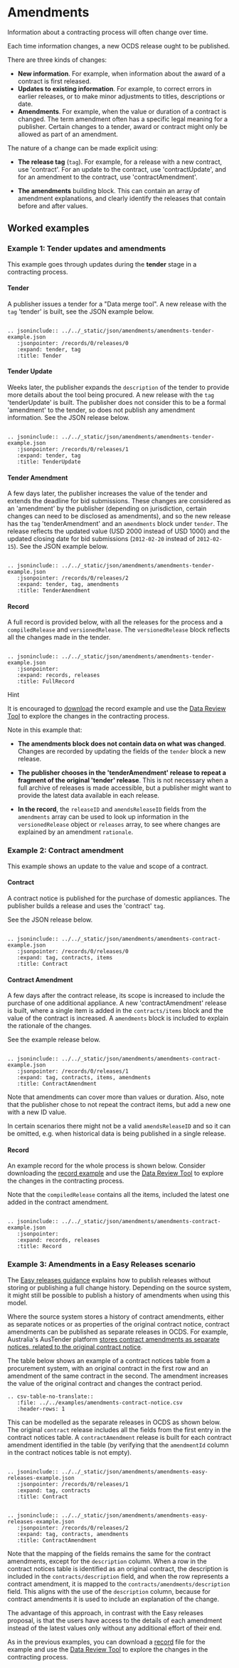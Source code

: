 # Amendments

Information about a contracting process will often change over time.

Each time information changes, a new OCDS release ought to be published.

There are three kinds of changes:

* **New information**. For example, when information about the award of a contract is first released.
* **Updates to existing information**. For example, to correct errors in earlier releases, or to make minor adjustments to titles, descriptions or date.
* **Amendments**. For example, when the value or duration of a contract is changed. The term amendment often has a specific legal meaning for a publisher. Certain changes to a tender, award or contract might only be allowed as part of an amendment.

The nature of a change can be made explicit using:

* **The release tag** (`tag`). For example, for a release with a new contract, use 'contract'. For an update to the contract, use 'contractUpdate', and for an amendment to the contract, use 'contractAmendment'.

* **The amendments** building block. This can contain an array of amendment explanations, and clearly identify the releases that contain before and after values.

## Worked examples

### Example 1: Tender updates and amendments

This example goes through updates during the **tender** stage in a contracting process.

#### Tender

A publisher issues a tender for a "Data merge tool". A new release with the `tag` 'tender' is built, see the JSON example below.

```{eval-rst}

.. jsoninclude:: ../../_static/json/amendments/amendments-tender-example.json
   :jsonpointer: /records/0/releases/0
   :expand: tender, tag
   :title: Tender

```

#### Tender Update

Weeks later, the publisher expands the `description` of the tender to provide more details about the tool being procured. A new release with the `tag` 'tenderUpdate' is built. The publisher does not consider this to be a formal 'amendment' to the tender, so does not publish any amendment information. See the JSON release below.

```{eval-rst}

.. jsoninclude:: ../../_static/json/amendments/amendments-tender-example.json
   :jsonpointer: /records/0/releases/1
   :expand: tender, tag
   :title: TenderUpdate

```

#### Tender Amendment

A few days later, the publisher increases the value of the tender and extends the deadline for bid submissions. These changes are considered as an 'amendment' by the publisher (depending on jurisdiction, certain changes can need to be disclosed as amendments), and so the new release has the `tag` 'tenderAmendment' and an `amendments` block under `tender`. The release reflects the updated value (USD 2000 instead of USD 1000) and the updated closing date for bid submissions (`2012-02-20` instead of `2012-02-15`). See the JSON example below.

```{eval-rst}

.. jsoninclude:: ../../_static/json/amendments/amendments-tender-example.json
   :jsonpointer: /records/0/releases/2
   :expand: tender, tag, amendments
   :title: TenderAmendment

```

#### Record

A full record is provided below, with all the releases for the process and a `compiledRelease` and `versionedRelease`. The `versionedRelease` block reflects all the changes made in the tender.

```{eval-rst}

.. jsoninclude:: ../../_static/json/amendments/amendments-tender-example.json
   :jsonpointer:
   :expand: records, releases
   :title: FullRecord

```

<div class="example hint" markdown=1>

<p class="first admonition-title">Hint</p>

It is encouraged to <a href="../../../_static/json/amendments/amendments-tender-example.json" target="_blank">download</a> the record example and use the [Data Review Tool](https://standard.open-contracting.org/review) to explore the changes in the contracting process.

</div>

Note in this example that:

* **The amendments block does not contain data on what was changed**. Changes are recorded by updating the fields of the `tender` block a new release.

* **The publisher chooses in the 'tenderAmendment' release to repeat a fragment of the original 'tender' release**. This is not necessary when a full archive of releases is made accessible, but a publisher might want to provide the latest data available in each release.

* **In the record**, the `releaseID` and `amendsReleaseID` fields from the `amendments` array can be used to look up information in the `versionedRelease` object or `releases` array, to see where changes are explained by an amendment `rationale`.

### Example 2: Contract amendment

This example shows an update to the value and scope of a contract.

#### Contract

A contract notice is published for the purchase of domestic appliances. The publisher builds a release and uses the 'contract' `tag`.

See the JSON release below.

```{eval-rst}

.. jsoninclude:: ../../_static/json/amendments/amendments-contract-example.json
   :jsonpointer: /records/0/releases/0
   :expand: tag, contracts, items
   :title: Contract

```

#### Contract Amendment

A few days after the contract release, its scope is increased to include the purchase of one additional appliance. A new 'contractAmendment' release is built, where a single item is added in the `contracts/items` block and the value of the contract is increased. A `amendments` block is included to explain the rationale of the changes.

See the example release below.

```{eval-rst}

.. jsoninclude:: ../../_static/json/amendments/amendments-contract-example.json
   :jsonpointer: /records/0/releases/1
   :expand: tag, contracts, items, amendments
   :title: ContractAmendment

```

Note that amendments can cover more than values or duration. Also, note that the publisher chose to not repeat the contract items, but add a new one with a new ID value.

In certain scenarios there might not be a valid `amendsReleaseID` and so it can be omitted, e.g. when historical data is being published in a single release.

#### Record

An example record for the whole process is shown below. Consider downloading the <a href="../../../_static/json/amendments/amendments-contract-example.json" target="_blank">record example</a> and use the [Data Review Tool](https://standard.open-contracting.org/review) to explore the changes in the contracting process.

Note that the `compiledRelease` contains all the items, included the latest one added in the contract amendment.

```{eval-rst}

.. jsoninclude:: ../../_static/json/amendments/amendments-contract-example.json
   :jsonpointer:
   :expand: records, releases
   :title: Record

```

### Example 3: Amendments in a Easy Releases scenario

The [Easy releases guidance](../build/easy_releases) explains how to publish releases without storing or publishing a full change history. Depending on the source system, it might still be possible to publish a history of amendments when using this model.

Where the source system stores a history of contract amendments, either as separate notices or as properties of the original contract notice, contract amendments can be published as separate releases in OCDS. For example, Australia's AusTender platform [stores contract amendments as separate notices, related to the original contract notice](https://www.tenders.gov.au/Cn/Show/03a3c53e-b3bd-eac1-558a-4c659e44a516).

The table below shows an example of a contract notices table from a procurement system, with an original contract in the first row and an amendment of the same contract in the second. The amendment increases the value of the original contract and changes the contract period.

```{eval-rst}
.. csv-table-no-translate::
   :file: ../../examples/amendments-contract-notice.csv
   :header-rows: 1
```

This can be modelled as the separate releases in OCDS as shown below. The original `contract` release includes all the fields from the first entry in the contract notices table. A `contractAmendment` release is built for each contract amendment identified in the table (by verifying that the `amendmentId` column in the contract notices table is not empty).

```{eval-rst}

.. jsoninclude:: ../../_static/json/amendments/amendments-easy-releases-example.json
   :jsonpointer: /records/0/releases/1
   :expand: tag, contracts
   :title: Contract

```

```{eval-rst}

.. jsoninclude:: ../../_static/json/amendments/amendments-easy-releases-example.json
   :jsonpointer: /records/0/releases/2
   :expand: tag, contracts, amendments
   :title: ContractAmendment
```

Note that the mapping of the fields remains the same for the contract amendments, except for the `description` column. When a row in the contract notices table is identified as an original contract, the description is included in the `contracts/description` field, and when the row represents a contract amendment, it is mapped to the `contracts/amendments/description` field. This aligns with the use of the `description` column, because for contract amendments it is used to include an explanation of the change.

The advantage of this approach, in contrast with the Easy releases proposal, is that the users have access to the details of each amendment instead of the latest values only without any additional effort of their end.

As in the previous examples, you can download a <a href="../../../_static/json/amendments/amendments-easy-releases-example.json" target="_blank">record</a> file for the example and use the [Data Review Tool](https://standard.open-contracting.org/review) to explore the changes in the contracting process.
